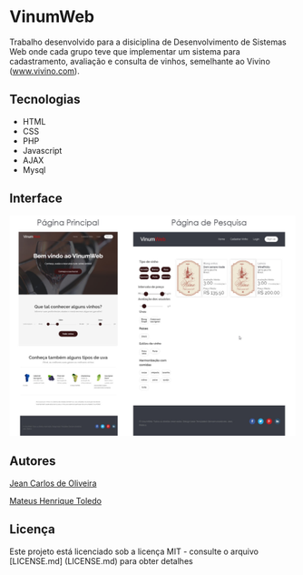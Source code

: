 # VinumWeb

Trabalho desenvolvido para a disiciplina de Desenvolvimento de Sistemas Web onde cada grupo teve que implementar um sistema para cadastramento, avaliação e consulta de vinhos, semelhante ao Vivino (www.vivino.com).

## Tecnologias
* HTML
* CSS
* PHP
* Javascript
* AJAX
* Mysql

## Interface
![VinumWeb Interface](https://raw.githubusercontent.com/jeanoliveira92/COM222TrabalhoFinal/master/screenshot.jpg)

## Autores
[Jean Carlos de Oliveira](https://github.com/jeanoliveira92)

[Mateus Henrique Toledo](https://github.com/mateushtoledo)

## Licença

Este projeto está licenciado sob a licença MIT - consulte o arquivo [LICENSE.md] (LICENSE.md) para obter detalhes
